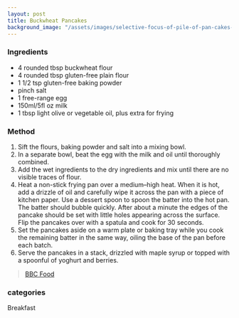 ```yaml
---
layout: post
title: Buckwheat Pancakes
background_image: "/assets/images/selective-focus-of-pile-of-pan-cakes-730922.jpg"
---
```



### Ingredients
- 4 rounded tbsp buckwheat flour
- 4 rounded tbsp gluten-free plain flour
- 1 1/2 tsp gluten-free baking powder
- pinch salt
- 1 free-range egg
- 150ml/5fl oz milk
- 1 tbsp light olive or vegetable oil, plus extra for frying

### Method
1. Sift the flours, baking powder and salt into a mixing bowl.
2. In a separate bowl, beat the egg with the milk and oil until thoroughly combined.
3. Add the wet ingredients to the dry ingredients and mix until there are no visible traces of flour.
4. Heat a non-stick frying pan over a medium–high heat. When it is hot, add a drizzle of oil and carefully wipe it across the pan with a piece of kitchen paper. Use a dessert spoon to spoon the batter into the hot pan. The batter should bubble quickly. After about a minute the edges of the pancake should be set with little holes appearing across the surface. Flip the pancakes over with a spatula and cook for 30 seconds.
5. Set the pancakes aside on a warm plate or baking tray while you cook the remaining batter in the same way, oiling the base of the pan before each batch.
6. Serve the pancakes in a stack, drizzled with maple syrup or topped with a spoonful of yoghurt and berries. 

> [BBC Food](https://www.bbc.co.uk/food/recipes/buckwheatpancakes_80141)

### categories
Breakfast